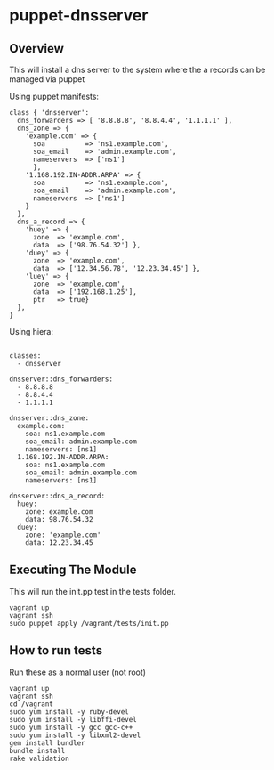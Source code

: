 puppet-dnsserver
=================

## Overview

This will install a dns server to the system where the a records can be managed via puppet

Using puppet manifests:

``` puppet
class { 'dnsserver':
  dns_forwarders => [ '8.8.8.8', '8.8.4.4', '1.1.1.1' ],
  dns_zone => {
    'example.com' => {
      soa          => 'ns1.example.com',
      soa_email    => 'admin.example.com',
      nameservers  => ['ns1']
      },
    '1.168.192.IN-ADDR.ARPA' => {
      soa          => 'ns1.example.com',
      soa_email    => 'admin.example.com',
      nameservers  => ['ns1']
    }
  },
  dns_a_record => {
    'huey' => {
      zone  => 'example.com',
      data  => ['98.76.54.32'] },
    'duey' => {
      zone  => 'example.com',
      data  => ['12.34.56.78', '12.23.34.45'] },
    'luey' => {
      zone  => 'example.com',
      data  => ['192.168.1.25'],
      ptr   => true}
  },
}
```

Using hiera:

``` puppet

classes:
  - dnsserver

dnsserver::dns_forwarders:
  - 8.8.8.8
  - 8.8.4.4
  - 1.1.1.1

dnsserver::dns_zone:
  example.com:
    soa: ns1.example.com
    soa_email: admin.example.com
    nameservers: [ns1]
  1.168.192.IN-ADDR.ARPA:
    soa: ns1.example.com
    soa_email: admin.example.com
    nameservers: [ns1]

dnsserver::dns_a_record:
  huey:
    zone: example.com
    data: 98.76.54.32
  duey:
    zone: 'example.com'
    data: 12.23.34.45

```

## Executing The Module

This will run the init.pp test in the tests folder.

``` puppet
vagrant up
vagrant ssh
sudo puppet apply /vagrant/tests/init.pp
```

## How to run tests

Run these as a normal user (not root)

```
vagrant up
vagrant ssh
cd /vagrant
sudo yum install -y ruby-devel
sudo yum install -y libffi-devel
sudo yum install -y gcc gcc-c++
sudo yum install -y libxml2-devel
gem install bundler
bundle install
rake validation
```
